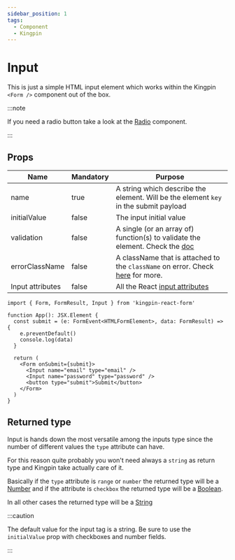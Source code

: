 ```yaml
---
sidebar_position: 1
tags:
  - Component
  - Kingpin
---
```


# Input

This is just a simple HTML input element which works within the Kingpin
`<Form />` component out of the box.

:::note

If you need a radio button take a look at the [Radio](./Radio.mdx) component.

:::

## Props

| Name             | Mandatory | Purpose                                                                                                         |
| ---------------- | --------- | --------------------------------------------------------------------------------------------------------------- |
| name             | true      | A string which describe the element. Will be the element `key` in the submit payload                            |
| initialValue     | false     | The input initial value                                                                                         |
| validation       | false     | A single (or an array of) function(s) to validate the element. Check the [doc](../validation)                   |
| errorClassName   | false     | A className that is attached to the `className` on error. Check [here](../validation#error-classname) for more. |
| Input attributes | false     | All the React [input attributes](https://react.dev/reference/react-dom/components/input#props)                  |

```tsx
import { Form, FormResult, Input } from 'kingpin-react-form'

function App(): JSX.Element {
  const submit = (e: FormEvent<HTMLFormElement>, data: FormResult) => {
    e.preventDefault()
    console.log(data)
  }

  return (
    <Form onSubmit={submit}>
      <Input name="email" type="email" />
      <Input name="password" type="password" />
      <button type="submit">Submit</button>
    </Form>
  )
}
```

## Returned type

Input is hands down the most versatile among the inputs type since the number of different
values the `type` attribute can have.

For this reason quite probably you won't need always a `string` as return type and Kingpin
take actually care of it.

Basically if the `type` attribute is `range` or `number` the returned type will be a
[Number](https://developer.mozilla.org/en-US/docs/Web/JavaScript/Reference/Global_Objects/Number)
and if the attribute is `checkbox` the returned type will be a
[Boolean](https://developer.mozilla.org/en-US/docs/Web/JavaScript/Reference/Global_Objects/Boolean).

In all other cases the returned type will be a
[String](https://developer.mozilla.org/en-US/docs/Web/JavaScript/Reference/Global_Objects/String)

:::caution

The default value for the input tag is a string. Be sure to use the `initialValue` prop with checkboxes and number fields.

:::
